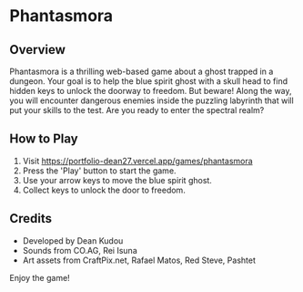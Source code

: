 # Phantasmora

## Overview
Phantasmora is a thrilling web-based game about a ghost trapped in a dungeon. Your goal is to help the blue spirit ghost with a skull head to find hidden keys to unlock the doorway to freedom. But beware! Along the way, you will encounter dangerous enemies inside the puzzling labyrinth that will put your skills to the test. Are you ready to enter the spectral realm?

## How to Play
1. Visit https://portfolio-dean27.vercel.app/games/phantasmora
2. Press the 'Play' button to start the game.
3. Use your arrow keys to move the blue spirit ghost.
4. Collect keys to unlock the door to freedom.

## Credits
- Developed by Dean Kudou
- Sounds from CO.AG, Rei Isuna
- Art assets from CraftPix.net, Rafael Matos, Red Steve, Pashtet

Enjoy the game!
